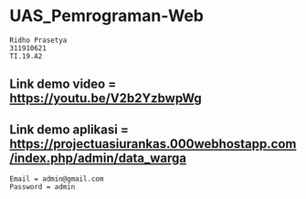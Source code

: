 # UAS_Pemrograman-Web
```
Ridho Prasetya
311910621
TI.19.A2
```
## Link demo video = https://youtu.be/V2b2YzbwpWg
## Link demo aplikasi = https://projectuasiurankas.000webhostapp.com/index.php/admin/data_warga
```
Email = admin@gmail.com
Password = admin
```
